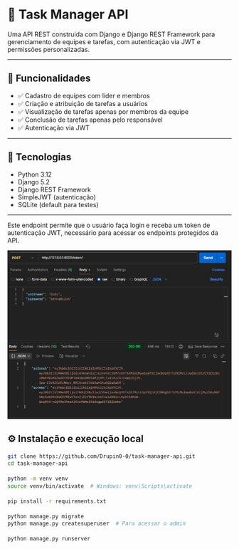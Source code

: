 # 🧩 Task Manager API

Uma API REST construída com Django e Django REST Framework para gerenciamento de equipes e tarefas, com autenticação via JWT e permissões personalizadas.

---

## 📌 Funcionalidades

- ✅ Cadastro de equipes com líder e membros
- ✅ Criação e atribuição de tarefas a usuários
- ✅ Visualização de tarefas apenas por membros da equipe
- ✅ Conclusão de tarefas apenas pelo responsável
- ✅ Autenticação via JWT

---

## 🚀 Tecnologias

- Python 3.12
- Django 5.2
- Django REST Framework
- SimpleJWT (autenticação)
- SQLite (default para testes)

---

Este endpoint permite que o usuário faça login e receba um token de autenticação JWT, necessário para acessar os endpoints protegidos da API.

![Token JWT](docs/token.png)
## ⚙️ Instalação e execução local

```bash
git clone https://github.com/Drupin0-0/task-manager-api.git
cd task-manager-api

python -m venv venv
source venv/bin/activate  # Windows: venv\Scripts\activate

pip install -r requirements.txt

python manage.py migrate
python manage.py createsuperuser  # Para acessar o admin

python manage.py runserver


